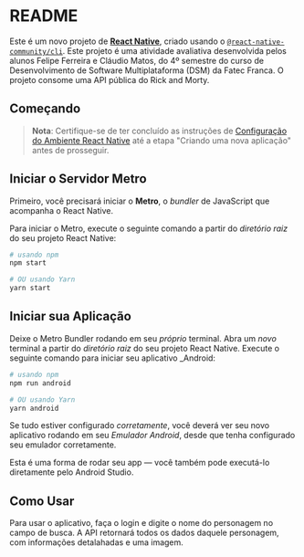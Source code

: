 # README

Este é um novo projeto de [**React Native**](https://reactnative.dev), criado usando o [`@react-native-community/cli`](https://github.com/react-native-community/cli). Este projeto é uma atividade avaliativa desenvolvida pelos alunos Felipe Ferreira e Cláudio Matos, do 4º semestre do curso de Desenvolvimento de Software Multiplataforma (DSM) da Fatec Franca. O projeto consome uma API pública do Rick and Morty.

## Começando

> **Nota**: Certifique-se de ter concluído as instruções de [Configuração do Ambiente React Native](https://reactnative.dev/docs/environment-setup) até a etapa "Criando uma nova aplicação" antes de prosseguir.

## Iniciar o Servidor Metro

Primeiro, você precisará iniciar o **Metro**, o _bundler_ de JavaScript que acompanha o React Native.

Para iniciar o Metro, execute o seguinte comando a partir do _diretório raiz_ do seu projeto React Native:

```bash
# usando npm
npm start

# OU usando Yarn
yarn start
```

## Iniciar sua Aplicação

Deixe o Metro Bundler rodando em seu _próprio_ terminal. Abra um _novo_ terminal a partir do _diretório raiz_ do seu projeto React Native. Execute o seguinte comando para iniciar seu aplicativo _Android:

```bash
# usando npm
npm run android

# OU usando Yarn
yarn android
```

Se tudo estiver configurado _corretamente_, você deverá ver seu novo aplicativo rodando em seu _Emulador Android_, desde que tenha configurado seu emulador corretamente. 

Esta é uma forma de rodar seu app — você também pode executá-lo diretamente pelo Android Studio.

## Como Usar

Para usar o aplicativo, faça o login e digite o nome do personagem no campo de busca. A API retornará todos os dados daquele personagem, com informações detalahadas e uma imagem.


